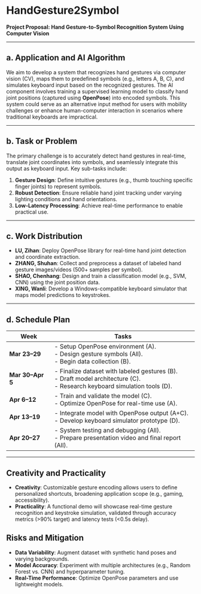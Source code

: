 # HandGesture2Symbol
**Project Proposal: Hand Gesture-to-Symbol Recognition System Using Computer Vision**

---

## **a. Application and AI Algorithm**  
We aim to develop a system that recognizes hand gestures via computer vision (CV), maps them to predefined symbols (e.g., letters A, B, C), and simulates keyboard input based on the recognized gestures. The AI component involves training a supervised learning model to classify hand joint positions (captured using **OpenPose**) into encoded symbols. This system could serve as an alternative input method for users with mobility challenges or enhance human-computer interaction in scenarios where traditional keyboards are impractical.

---

## **b. Task or Problem**  
The primary challenge is to accurately detect hand gestures in real-time, translate joint coordinates into symbols, and seamlessly integrate this output as keyboard input. Key sub-tasks include:  
1. **Gesture Design**: Define intuitive gestures (e.g., thumb touching specific finger joints) to represent symbols.  
2. **Robust Detection**: Ensure reliable hand joint tracking under varying lighting conditions and hand orientations.  
3. **Low-Latency Processing**: Achieve real-time performance to enable practical use.  

---

## **c. Work Distribution**  
- **LU, Zihan**: Deploy OpenPose library for real-time hand joint detection and coordinate extraction.  
- **ZHANG, Shuhan**: Collect and preprocess a dataset of labeled hand gesture images/videos (500+ samples per symbol).  
- **SHAO, Chenhang**: Design and train a classification model (e.g., SVM, CNN) using the joint position data.  
- **XING, Wanli**: Develop a Windows-compatible keyboard simulator that maps model predictions to keystrokes.  

---

## **d. Schedule Plan**  
| **Week**      | **Tasks**                                                                 |  
|----------------|---------------------------------------------------------------------------|  
| **Mar 23–29**  | - Setup OpenPose environment (A).<br>- Design gesture symbols (All).<br>- Begin data collection (B). |  
| **Mar 30–Apr 5** | - Finalize dataset with labeled gestures (B).<br>- Draft model architecture (C).<br>- Research keyboard simulation tools (D). |  
| **Apr 6–12**   | - Train and validate the model (C).<br>- Optimize OpenPose for real-time use (A). |  
| **Apr 13–19**  | - Integrate model with OpenPose output (A+C).<br>- Develop keyboard simulator prototype (D). |  
| **Apr 20–27**  | - System testing and debugging (All).<br>- Prepare presentation video and final report (All). |  

---

## **Creativity and Practicality**  
- **Creativity**: Customizable gesture encoding allows users to define personalized shortcuts, broadening application scope (e.g., gaming, accessibility).  
- **Practicality**: A functional demo will showcase real-time gesture recognition and keystroke simulation, validated through accuracy metrics (>90% target) and latency tests (<0.5s delay).  

## **Risks and Mitigation**  
- **Data Variability**: Augment dataset with synthetic hand poses and varying backgrounds.  
- **Model Accuracy**: Experiment with multiple architectures (e.g., Random Forest vs. CNN) and hyperparameter tuning.  
- **Real-Time Performance**: Optimize OpenPose parameters and use lightweight models.  
